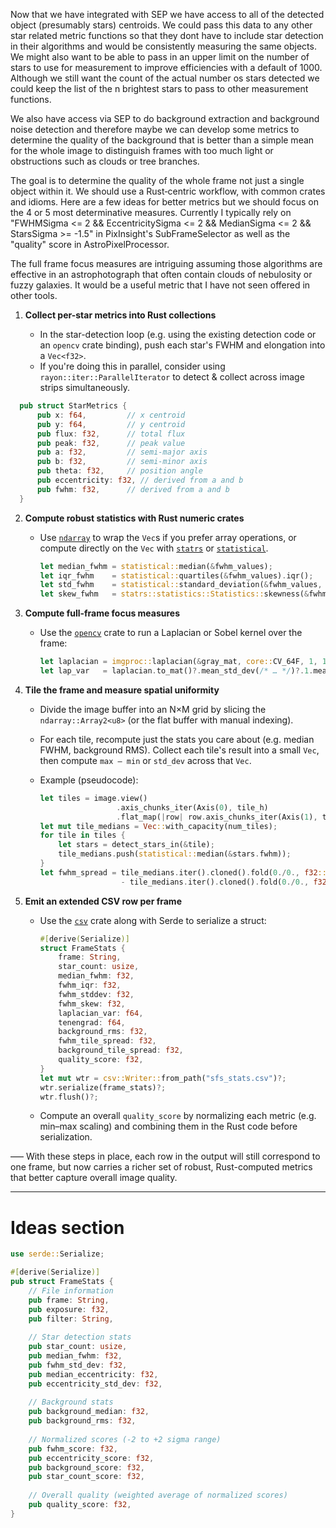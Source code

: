 Now that we have integrated with SEP we have access to all of the detected object (presumably stars) centroids. We could pass this data to any other star related metric functions so that they dont have to include star detection in their algorithms and would be consistently measuring the same objects. We might also want to be able to pass in an upper limit on the number of stars to use for measurement to improve efficiencies with a default of 1000. Although we still want the count of the actual number os stars detected we could keep the list of the n brightest stars to pass to other measurement functions.

We also have access via SEP to do background extraction and background noise detection and therefore maybe we can develop some metrics to determine the quality of the background that is better than a simple mean for the whole image to distinguish frames with too much light or obstructions such as clouds or tree branches.

The goal is to determine the quality of the whole frame not just a single object within it. We should use a Rust‐centric workflow, with common crates and idioms. Here are a few ideas for better metrics but we should focus on the 4 or 5 most determinative measures. Currently I typically rely on "FWHMSigma <= 2 && EccentricitySigma <= 2 && MedianSigma <= 2 && StarsSigma >= -1.5" in PixInsight's SubFrameSelector as well as the "quality" score in AstroPixelProcessor.

The full frame focus measures are intriguing assuming those algorithms are effective in an astrophotograph that often contain clouds of nebulosity or fuzzy galaxies. It would be a useful metric that I have not seen offered in other tools.

1. **Collect per-star metrics into Rust collections**

   * In the star-detection loop (e.g. using the existing detection code or an `opencv` crate binding), push each star's FWHM and elongation into a `Vec<f32>`.
   * If you're doing this in parallel, consider using `rayon::iter::ParallelIterator` to detect & collect across image strips simultaneously.

```rust
  pub struct StarMetrics {
      pub x: f64,         // x centroid
      pub y: f64,         // y centroid
      pub flux: f32,      // total flux
      pub peak: f32,      // peak value
      pub a: f32,         // semi-major axis
      pub b: f32,         // semi-minor axis
      pub theta: f32,     // position angle
      pub eccentricity: f32, // derived from a and b
      pub fwhm: f32,      // derived from a and b
  }
```

2. **Compute robust statistics with Rust numeric crates**

   * Use [`ndarray`](https://crates.io/crates/ndarray) to wrap the `Vec`s if you prefer array operations, or compute directly on the `Vec` with [`statrs`](https://crates.io/crates/statrs) or [`statistical`](https://crates.io/crates/statistical).

     ```rust
     let median_fwhm = statistical::median(&fwhm_values);
     let iqr_fwhm    = statistical::quartiles(&fwhm_values).iqr();
     let std_fwhm    = statistical::standard_deviation(&fwhm_values, None);
     let skew_fwhm   = statrs::statistics::Statistics::skewness(&fwhm_values);
     ```

3. **Compute full‐frame focus measures**

   * Use the [`opencv`](https://crates.io/crates/opencv) crate to run a Laplacian or Sobel kernel over the frame:

     ```rust
     let laplacian = imgproc::laplacian(&gray_mat, core::CV_64F, 1, 1.0, 0.0, core::BORDER_DEFAULT)?;
     let lap_var   = laplacian.to_mat()?.mean_std_dev(/* … */)?.1.mean();
     ```
   
4. **Tile the frame and measure spatial uniformity**

   * Divide the image buffer into an N×M grid by slicing the `ndarray::Array2<u8>` (or the flat buffer with manual indexing).
   * For each tile, recompute just the stats you care about (e.g. median FWHM, background RMS). Collect each tile's result into a small `Vec`, then compute `max – min` or `std_dev` across that `Vec`.
   * Example (pseudocode):

     ```rust
     let tiles = image.view()
                      .axis_chunks_iter(Axis(0), tile_h)
                      .flat_map(|row| row.axis_chunks_iter(Axis(1), tile_w));
     let mut tile_medians = Vec::with_capacity(num_tiles);
     for tile in tiles {
         let stars = detect_stars_in(&tile);
         tile_medians.push(statistical::median(&stars.fwhm));
     }
     let fwhm_spread = tile_medians.iter().cloned().fold(0./0., f32::max)
                       - tile_medians.iter().cloned().fold(0./0., f32::min);
     ```

5. **Emit an extended CSV row per frame**

   * Use the [`csv`](https://crates.io/crates/csv) crate along with Serde to serialize a struct:

     ```rust
     #[derive(Serialize)]
     struct FrameStats {
         frame: String,
         star_count: usize,
         median_fwhm: f32,
         fwhm_iqr: f32,
         fwhm_stddev: f32,
         fwhm_skew: f32,
         laplacian_var: f64,
         tenengrad: f64,
         background_rms: f32,
         fwhm_tile_spread: f32,
         background_tile_spread: f32,
         quality_score: f32,
     }
     let mut wtr = csv::Writer::from_path("sfs_stats.csv")?;
     wtr.serialize(frame_stats)?;
     wtr.flush()?;
     ```
   * Compute an overall `quality_score` by normalizing each metric (e.g. min–max scaling) and combining them in the Rust code before serialization.

–––
With these steps in place, each row in the output will still correspond to one frame, but now carries a richer set of robust, Rust-computed metrics that better capture overall image quality.

---

# Ideas section

```rust
use serde::Serialize;

#[derive(Serialize)]
pub struct FrameStats {
    // File information
    pub frame: String,
    pub exposure: f32,
    pub filter: String,
    
    // Star detection stats
    pub star_count: usize,
    pub median_fwhm: f32,
    pub fwhm_std_dev: f32,
    pub median_eccentricity: f32,
    pub eccentricity_std_dev: f32,
    
    // Background stats
    pub background_median: f32,
    pub background_rms: f32,
    
    // Normalized scores (-2 to +2 sigma range)
    pub fwhm_score: f32,
    pub eccentricity_score: f32,
    pub background_score: f32,
    pub star_count_score: f32,
    
    // Overall quality (weighted average of normalized scores)
    pub quality_score: f32,
}
```
